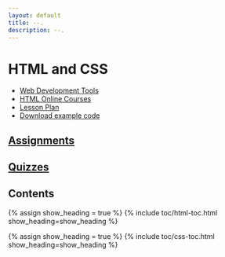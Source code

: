 ```yaml
---
layout: default
title: --.
description: --.
---
```


# HTML and CSS


- [Web Development Tools](../tools/web-dev-tools.md)
- [HTML Online Courses](html-courses.md)
- [Lesson Plan](html-lesson-plan.md)
- [Download example code](https://github.com/yasirbhutta/html-css3-examples)

## [Assignments](assignments/index.md)
## [Quizzes](quizzes/index.md)

## Contents

{% assign show_heading = true %}
{% include toc/html-toc.html show_heading=show_heading %}

<!-- {% assign show_heading = true %}
{% include toc/emmet-toc.html show_heading=show_heading %} -->

{% assign show_heading = true %}
{% include toc/css-toc.html show_heading=show_heading %}

 
